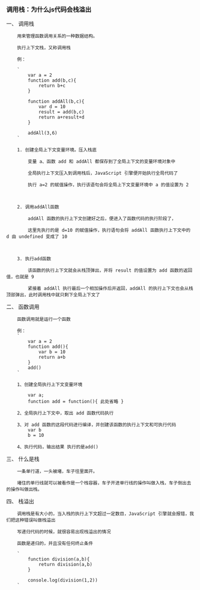 ### 调用栈：为什么js代码会栈溢出

一、 调用栈

        用来管理函数调用关系的一种数据结构。

        执行上下文栈，又称调用栈

        例：

        `
            var a = 2
            function add(b,c){ 
                return b+c
            }

            function addAll(b,c){
                var d = 10
                result = add(b,c)
                return a+result+d
            }

            addAll(3,6)
        `

        1. 创建全局上下文变量环境。压入栈底

            变量 a、函数 add 和 addAll 都保存到了全局上下文的变量环境对象中

            全局执行上下文压入到调用栈后，JavaScript 引擎便开始执行全局代码了

            执行 a=2 的赋值操作，执行该语句会将全局上下文变量环境中 a 的值设置为 2



        2. 调用addAll函数

            addAll 函数的执行上下文创建好之后，便进入了函数代码的执行阶段了，

            这里先执行的是 d=10 的赋值操作，执行语句会将 addAll 函数执行上下文中的 d 由 undefined 变成了 10



        3. 执行add函数

            该函数的执行上下文就会从栈顶弹出，并将 result 的值设置为 add 函数的返回值，也就是 9

            紧接着 addAll 执行最后一个相加操作后并返回，addAll 的执行上下文也会从栈顶部弹出，此时调用栈中就只剩下全局上下文了


二、 函数调用

        函数调用就是运行一个函数

        例：
        `
            var a = 2
            function add(){
                var b = 10
                return a+b
            }
            add()
        `

        1、创建全局执行上下文变量环境

            var a;
            function add = function(){ 此处省略 }

        2、全局执行上下文中，取出 add 函数代码执行

        3、对 add 函数的这段代码进行编译，并创建该函数的执行上下文和可执行代码
            var b
            b = 10

        4、执行代码，输出结果 执行的是add()


三、 什么是栈
        
        一条单行道，一头被堵，车子往里面开。

        堵住的单行线就可以被看作是一个栈容器，车子开进单行线的操作叫做入栈，车子倒出去的操作叫做出栈。


四、 栈溢出

        调用栈是有大小的，当入栈的执行上下文超过一定数目，JavaScript 引擎就会报错，我们把这种错误叫做栈溢出

        写递归代码的时候，就很容易出现栈溢出的情况

        函数是递归的，并且没有任何终止条件

        `
            function division(a,b){ 
                return division(a,b)
            }

            console.log(division(1,2))
        `












            
